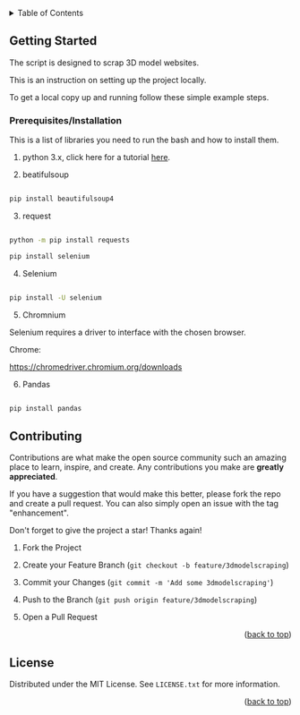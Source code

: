 
<a  name="readme-top"></a>

  

<!-- TABLE OF CONTENTS -->

<details>

<summary>Table of Contents</summary>

 - <a  href="#getting-started">Getting Started</a>
 - <a  href="#prerequisites">Prerequisites</a></li>
 - <a  href="#Contributing">Contribution</a></li>
 -  <a  href="#License">License</a></li>

</details>

  
  

<!-- GETTING STARTED -->

## Getting Started

  

The script is designed to scrap 3D model websites.

This is an instruction on setting up the project locally.

To get a local copy up and running follow these simple example steps.

  

### Prerequisites/Installation

  

This is a list of libraries you need to run the bash and how to install them.

1. python 3.x, click here for a tutorial [here](https://www.python.org/downloads/).

3. beatifulsoup
```sh

pip install beautifulsoup4

```

3. request
```sh

python -m pip install requests

pip install selenium

```

4. Selenium


```sh

pip install -U selenium

```

5. Chromnium

Selenium requires a driver to interface with the chosen browser.

Chrome:

https://chromedriver.chromium.org/downloads

6. Pandas
```sh

pip install pandas

```

  
  
  

<!-- CONTRIBUTING -->

## Contributing

  

Contributions are what make the open source community such an amazing place to learn, inspire, and create. Any contributions you make are **greatly appreciated**.

  

If you have a suggestion that would make this better, please fork the repo and create a pull request. You can also simply open an issue with the tag "enhancement".

Don't forget to give the project a star! Thanks again!

  

1. Fork the Project

2. Create your Feature Branch (`git checkout -b feature/3dmodelscraping`)

3. Commit your Changes (`git commit -m 'Add some 3dmodelscraping'`)

4. Push to the Branch (`git push origin feature/3dmodelscraping`)

5. Open a Pull Request

  

<p  align="right">(<a  href="#readme-top">back to top</a>)</p>

  
  
  

<!-- LICENSE -->

## License

  

Distributed under the MIT License. See `LICENSE.txt` for more information.

  

<p  align="right">(<a  href="#readme-top">back to top</a>)</p>
